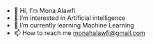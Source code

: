 - 👋 Hi, I’m Mona Alawfi
- 👀 I’m interested in Artificial intelligence 
- 🌱 I’m currently learning Machine Learning
- 📫 How to reach me monahalawfi@gmail.com


<!---
Mona-Alawfi/Mona-Alawfi is a ✨ special ✨ repository because its `README.md` (this file) appears on your GitHub profile.
You can click the Preview link to take a look at your changes.
--->
